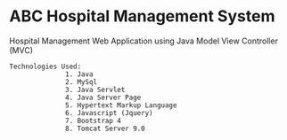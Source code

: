 # ABC Hospital Management System

Hospital Management Web Application using Java Model View Controller (MVC)


    Technologies Used:  
                  1. Java
                  2. MySql
                  3. Java Servlet
                  4. Java Server Page
                  5. Hypertext Markup Language
                  6. Javascript (Jquery)
                  7. Bootstrap 4
                  8. Tomcat Server 9.0
